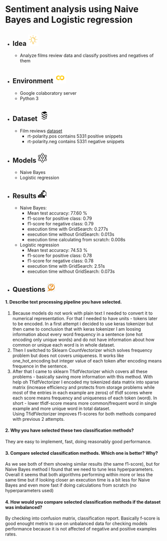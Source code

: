 # Sentiment analysis using Naive Bayes and Logistic regression
* ## Idea ![](https://github.com/Antanskas/Sentiment_analysis/blob/master/repository_images/idea.png)
  * Analyze films review data and classify positives and negatives of them
* ## Environment ![colab img](https://github.com/Antanskas/Sentiment_analysis/blob/master/repository_images/colab.png)
  * Google colaboratory server
  * Python 3
* ## Dataset ![](https://github.com/Antanskas/Sentiment_analysis/blob/master/repository_images/books.png)
  * Film reviews [dataset](http://www.cs.cornell.edu/people/pabo/movie-review-data/rt-polaritydata.tar.gz)
    * rt-polarity.pos contains 5331 positive snippets
    * rt-polarity.neg contains 5331 negative snippets
* ## Models ![](https://github.com/Antanskas/Sentiment_analysis/blob/master/repository_images/model.png)
  * Naive Bayes
  * Logistic regression
* ## Results ![](https://github.com/Antanskas/Sentiment_analysis/blob/master/repository_images/results.png)
  * Naive Bayes: 
    * Mean test accuracy: 77.60 %
    * f1-score for positive class: 0.79
    * f1-score for negative class: 0.79
    * execution time with GridSearch: 0.277s
    * execution time without GridSearch: 0.013s
    * execution time calculating from scratch: 0.008s
  * Logistic regression
    * Mean test accuracy: 74.53 %
    * f1-score for positive class: 0.78
    * f1-score for negative class: 0.78
    * execution time with GridSearch: 2.51s
    * execution time without GridSearch: 0.073s
* ## Questions ![](https://github.com/Antanskas/Sentiment_analysis/blob/master/repository_images/questions.png)
 #### 1. Describe text processing pipeline you have selected.  
1) Because models do not work with plain text I needed to convert it to numerical representation. For that I needed to have units - tokens later to be encoded. In a first attempt i decided to use keras tokenizer but then came to conclusion that with keras tokenizer I am loosing information about every word frequency in a sentence (one hot encoding only unique words) and do not have information about how common or unique each word is in whole dataset.  
2) Then I switched to Sklearn CountVectorizer which solves frequency problem but does not covers uniqueness. It works like one_hot_encoding but integer value of each token after encoding means frequence in the sentence.  
3) After that I came to sklearn TfidfVectorizer which covers all these problems - basically saving more information with this method. With help oh TfidfVectorizer I encoded my tokenized data matrix into sparse matrix (increase efficiency and protects from storage problems while most of the entries in each example are zeros) of tfidf scores where each score means frequency and uniqueness of each token (word). In short - lower tfidf-score means more common/frequent word in single example and more unique word in total dataset.  
Using TfidfVectorizer improves f1-scores for both methods compared with previous 2 attempts.
 #### 2. Why you have selected these two classification methods?    
 They are easy to implement, fast, doing reasonably good performance.
 #### 3. Compare selected classification methods. Which one is better? Why?  
 As we see both of them showing similar results (the same f1-score), but for Naive Bayes method I found that we need to tune less hyperparameters. Overall it seems that both algorithms performing within more or less the same time but if looking closer an execution time is a bit less for Naive Bayes and even more fast if doing calculations from scratch (no hyperparameters used)
 #### 4. How would you compare selected classification methods if the dataset was imbalanced?  
 By checking into confusion matrix, classification report. Basically f-score is good enought metrix to use on unbalanced data for  checking models performance because it is not affected of negative and positive examples rates.
 

